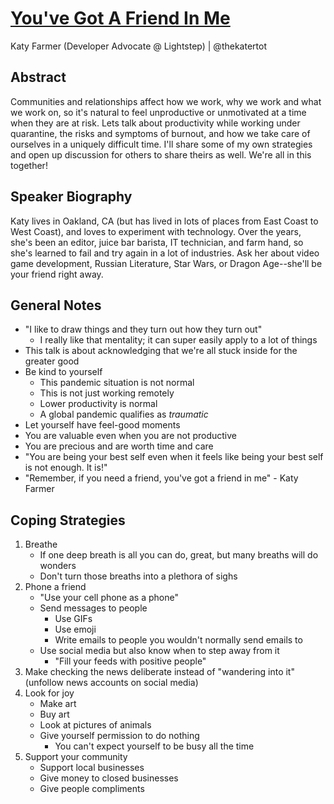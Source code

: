 # [You've Got A Friend In Me](https://desertedisland.club/agenda/#katyfarmer2)

Katy Farmer (Developer Advocate @ Lightstep) | @thekatertot

## Abstract

Communities and relationships affect how we work, why we work and what we work on, so it's natural to feel unproductive or unmotivated at a time when they are at risk. Lets talk about productivity while working under quarantine, the risks and symptoms of burnout, and how we take care of ourselves in a uniquely difficult time. I'll share some of my own strategies and open up discussion for others to share theirs as well. We're all in this together!

## Speaker Biography

Katy lives in Oakland, CA (but has lived in lots of places from East Coast to West Coast), and loves to experiment with technology. Over the years, she's been an editor, juice bar barista, IT technician, and farm hand, so she's learned to fail and try again in a lot of industries. Ask her about video game development, Russian Literature, Star Wars, or Dragon Age--she'll be your friend right away.

## General Notes

- "I like to draw things and they turn out how they turn out"
	- I really like that mentality; it can super easily apply to a lot of things
- This talk is about acknowledging that we're all stuck inside for the greater good
- Be kind to yourself
	- This pandemic situation is not normal
	- This is not just working remotely
	- Lower productivity is normal
	- A global pandemic qualifies as *traumatic*
- Let yourself have feel-good moments
- You are valuable even when you are not productive
- You are precious and are worth time and care
- "You are being your best self even when it feels like being your best self is not enough. It is!"
- "Remember, if you need a friend, you've got a friend in me" - Katy Farmer

## Coping Strategies

1. Breathe
	- If one deep breath is all you can do, great, but many breaths will do wonders
	- Don't turn those breaths into a plethora of sighs
1. Phone a friend
	- "Use your cell phone as a phone"
	- Send messages to people
		- Use GIFs
		- Use emoji
		- Write emails to people you wouldn't normally send emails to
	- Use social media but also know when to step away from it
		- "Fill your feeds with positive people"
1. Make checking the news deliberate instead of "wandering into it" (unfollow news accounts on social media)
1. Look for joy
	- Make art
	- Buy art
	- Look at pictures of animals
	- Give yourself permission to do nothing
		- You can't expect yourself to be busy all the time
1. Support your community
	- Support local businesses
	- Give money to closed businesses
	- Give people compliments
